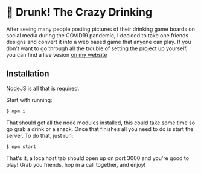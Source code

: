 # **🍻 Drunk! The Crazy Drinking**

After seeing many people posting pictures of their drinking game boards on social media during the COVID19 pandemic, I decided to take one friends designs and convert it into a web based game that anyone can play. If you don't want to go through all the trouble of setting the project up yourself, you can find a live vesion [on my website](http://drunk.cashcollege.me)

## **Installation**
[NodeJS](https://nodejs.org/en/download/) is all that is required.

Start with running:
```sh
$ npm i
```
That should get all the node modules installed, this could take some time so go grab a drink or a snack. Once that finishes all you need to do is start the server. To do that, just run:
```sh
$ npm start
```

That's it, a localhost tab should open up on port 3000 and you're good to play! Grab you friends, hop in a call together, and enjoy!
